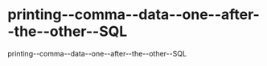 # printing--comma--data--one--after--the--other--SQL
printing--comma--data--one--after--the--other--SQL
